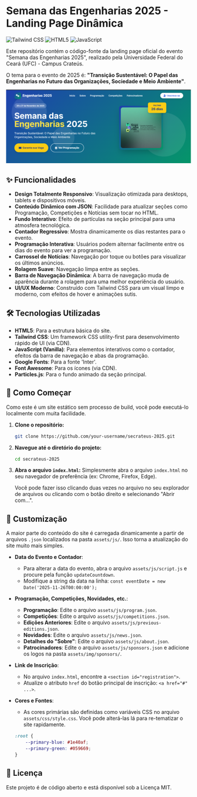 # Semana das Engenharias 2025 - Landing Page Dinâmica

![Tailwind CSS](https://img.shields.io/badge/Tailwind_CSS-38B2AC?style=for-the-badge&logo=tailwind-css&logoColor=white)
![HTML5](https://img.shields.io/badge/html5-%23E34F26.svg?style=for-the-badge&logo=html5&logoColor=white)
![JavaScript](https://img.shields.io/badge/javascript-%23323330.svg?style=for-the-badge&logo=javascript&logoColor=%23F7DF1E)

Este repositório contém o código-fonte da landing page oficial do evento "Semana das Engenharias 2025", realizado pela Universidade Federal do Ceará (UFC) - Campus Crateús.

O tema para o evento de 2025 é: **"Transição Sustentável: O Papel das Engenharias no Futuro das Organizações, Sociedade e Meio Ambiente"**.

![Uma captura de tela da seção principal do site](https://raw.githubusercontent.com/VicenteNeto21/secrateus-2025/refs/heads/developer/assets/img/tela.PNG)

## ✨ Funcionalidades

*   **Design Totalmente Responsivo**: Visualização otimizada para desktops, tablets e dispositivos móveis.
*   **Conteúdo Dinâmico com JSON**: Facilidade para atualizar seções como Programação, Competições e Notícias sem tocar no HTML.
*   **Fundo Interativo**: Efeito de partículas na seção principal para uma atmosfera tecnológica.
*   **Contador Regressivo**: Mostra dinamicamente os dias restantes para o evento.
*   **Programação Interativa**: Usuários podem alternar facilmente entre os dias do evento para ver a programação.
*   **Carrossel de Notícias**: Navegação por toque ou botões para visualizar os últimos anúncios.
*   **Rolagem Suave**: Navegação limpa entre as seções.
*   **Barra de Navegação Dinâmica**: A barra de navegação muda de aparência durante a rolagem para uma melhor experiência do usuário.
*   **UI/UX Moderno**: Construído com Tailwind CSS para um visual limpo e moderno, com efeitos de hover e animações sutis.

## 🛠️ Tecnologias Utilizadas

*   **HTML5**: Para a estrutura básica do site.
*   **Tailwind CSS**: Um framework CSS utility-first para desenvolvimento rápido de UI (via CDN).
*   **JavaScript (Vanilla)**: Para elementos interativos como o contador, efeitos da barra de navegação e abas da programação.
*   **Google Fonts**: Para a fonte 'Inter'.
*   **Font Awesome**: Para os ícones (via CDN).
*   **Particles.js**: Para o fundo animado da seção principal.

## 🚀 Como Começar

Como este é um site estático sem processo de build, você pode executá-lo localmente com muita facilidade.

1.  **Clone o repositório:**
    ```sh
    git clone https://github.com/your-username/secrateus-2025.git
    ```

2.  **Navegue até o diretório do projeto:**
    ```sh
    cd secrateus-2025
    ```

3.  **Abra o arquivo `index.html`:**
    Simplesmente abra o arquivo `index.html` no seu navegador de preferência (ex: Chrome, Firefox, Edge).

    Você pode fazer isso clicando duas vezes no arquivo no seu explorador de arquivos ou clicando com o botão direito e selecionando "Abrir com...".

## 🔧 Customização

A maior parte do conteúdo do site é carregada dinamicamente a partir de arquivos `.json` localizados na pasta `assets/js/`. Isso torna a atualização do site muito mais simples.

*   **Data do Evento e Contador**:
    *   Para alterar a data do evento, abra o arquivo `assets/js/script.js` e procure pela função `updateCountdown`.
    *   Modifique a string da data na linha: `const eventDate = new Date('2025-11-26T00:00:00');`

*   **Programação, Competições, Novidades, etc.**:
    *   **Programação**: Edite o arquivo `assets/js/program.json`.
    *   **Competições**: Edite o arquivo `assets/js/competitions.json`.
    *   **Edições Anteriores**: Edite o arquivo `assets/js/previous-editions.json`.
    *   **Novidades**: Edite o arquivo `assets/js/news.json`.
    *   **Detalhes do "Sobre"**: Edite o arquivo `assets/js/about.json`.
    *   **Patrocinadores**: Edite o arquivo `assets/js/sponsors.json` e adicione os logos na pasta `assets/img/sponsors/`.

*   **Link de Inscrição**:
    *   No arquivo `index.html`, encontre a `<section id="registration">`.
    *   Atualize o atributo `href` do botão principal de inscrição: `<a href="#" ...>`.

*   **Cores e Fontes**:
    *   As cores primárias são definidas como variáveis CSS no arquivo `assets/css/style.css`. Você pode alterá-las lá para re-tematizar o site rapidamente.
    ```css
    :root {
        --primary-blue: #1e40af;
        --primary-green: #059669;
    }
    ```

## 📄 Licença

Este projeto é de código aberto e está disponível sob a Licença MIT.
